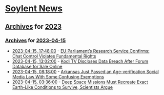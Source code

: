 # [Soylent News](../../../README.md)

## [Archives](../../index.md) for [2023](../index.md)

### [Archives](../../index.md) for [2023-04-15](index.md)

* [2023-04-15, 17:48:00](https://soylentnews.org/article.pl?sid=23/04/14/1610220&from=rss) - [ EU Parliament’s Research Service Confirms: Chat Control Violates Fundamental Rights ](https://soylentnews.org/article.pl?sid=23/04/14/1610220&from=rss)
* [2023-04-15, 13:02:00](https://soylentnews.org/article.pl?sid=23/04/14/166251&from=rss) - [Kodi TV Discloses Data Breach After Forum Database for Sale Online](https://soylentnews.org/article.pl?sid=23/04/14/166251&from=rss)
* [2023-04-15, 08:18:00](https://soylentnews.org/article.pl?sid=23/04/14/0442242&from=rss) - [Arkansas Just Passed an Age-verification Social Media Law With Some Confusing Exemptions](https://soylentnews.org/article.pl?sid=23/04/14/0442242&from=rss)
* [2023-04-15, 03:36:00](https://soylentnews.org/article.pl?sid=23/04/14/029250&from=rss) - [Deep Space Missions Must Recreate Exact Earth-Like Conditions to Survive, Scientists Argue](https://soylentnews.org/article.pl?sid=23/04/14/029250&from=rss)
